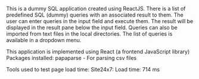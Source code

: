 This is a dummy SQL application created using ReactJS.
There is a list of predefined SQL (dummy) queries with an associated result to them. The user can enter queries in the input field and execute them. The result will be displayed in the result pane below the input field.
Queries can also be imported from text files in the local directories.
The list of queries is available in a dropdown menu.

This application is implemented using React (a frontend JavaScript library)
Packages installed:
    papaparse - For parsing csv files

Tools used to test page load time:
    Site24x7: Load time: 714 ms